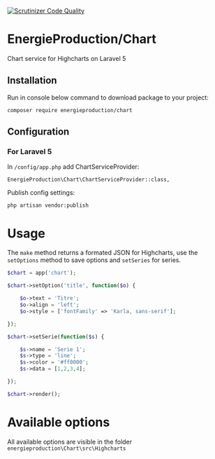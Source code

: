 [![Scrutinizer Code Quality](https://scrutinizer-ci.com/g/EnergieProduction/Chart/badges/quality-score.png?b=master)](https://scrutinizer-ci.com/g/EnergieProduction/Chart/?branch=master)

# EnergieProduction/Chart

Chart service for Highcharts on Laravel 5

## Installation

Run in console below command to download package to your project:
```
composer require energieproduction/chart
```

## Configuration
### For Laravel 5
In `/config/app.php` add ChartServiceProvider:
```
EnergieProduction\Chart\ChartServiceProvider::class,
```
Publish config settings:
```
php artisan vendor:publish
```
# Usage

The `make` method returns a formated JSON for Highcharts, use the `setOptions` method to save options and `setSeries` for series.

```php
$chart = app('chart');

$chart->setOption('title', function($o) {

    $o->text = 'Titre';
    $o->align = 'left';
    $o->style = ['fontFamily' => 'Karla, sans-serif'];

});

$chart->setSerie(function($s) {

    $s->name = 'Serie 1';
    $s->type = 'line';
    $s->color = '#ff0000';
    $s->data = [1,2,3,4];

});

$chart->render();
```

# Available options

All available options are visible in the folder `energieproduction\Chart\src\Highcharts`